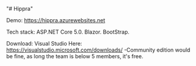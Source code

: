 "# Hippra" 

Demo: https://hippra.azurewebsites.net

Tech stack:
ASP.NET Core 5.0. Blazor. BootStrap.

Download: Visual Studio Here: https://visualstudio.microsoft.com/downloads/ 
-Community edition would be fine, as long the team is below 5 members, it's free.

